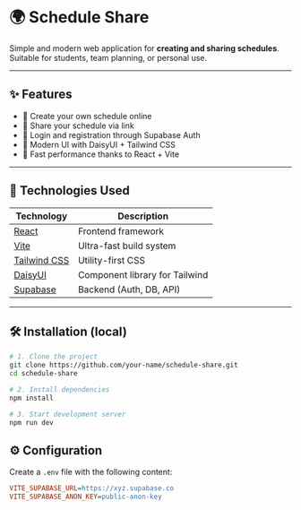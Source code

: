 # 🌍 Schedule Share

Simple and modern web application for **creating and sharing schedules**. Suitable for students, team planning, or personal use.

---

## ✨ Features

- 🧠 Create your own schedule online
- 🔗 Share your schedule via link
- 🔐 Login and registration through Supabase Auth
- 💅 Modern UI with DaisyUI + Tailwind CSS
- 🚀 Fast performance thanks to React + Vite

---

## 🧱 Technologies Used

| Technology | Description |
|------------|-------|
| [React](https://reactjs.org) | Frontend framework |
| [Vite](https://vitejs.dev) | Ultra-fast build system |
| [Tailwind CSS](https://tailwindcss.com) | Utility-first CSS |
| [DaisyUI](https://daisyui.com) | Component library for Tailwind |
| [Supabase](https://supabase.com) | Backend (Auth, DB, API) |

---

## 🛠️ Installation (local)

```bash
# 1. Clone the project
git clone https://github.com/your-name/schedule-share.git
cd schedule-share

# 2. Install dependencies
npm install

# 3. Start development server
npm run dev
```

## ⚙️ Configuration

Create a `.env` file with the following content:

```ini
VITE_SUPABASE_URL=https://xyz.supabase.co
VITE_SUPABASE_ANON_KEY=public-anon-key
